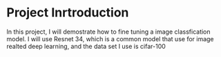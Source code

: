 # Project Inrtroduction

In this project, I will demostrate how to fine tuning a image classfication model. I will use Resnet 34, which  is a common model that use for image realted deep learning, and the data set I use is cifar-100
